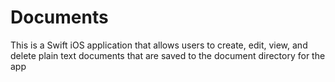 # Documents
This is a Swift iOS application that allows users to create, edit, view, and delete plain text documents that are saved to the document directory for the app
